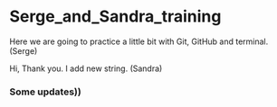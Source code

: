 # Serge_and_Sandra_training

Here we are going to practice a little bit with Git, GitHub and terminal. (Serge)

Hi, Thank you. I add new string. (Sandra)

### Some updates))

